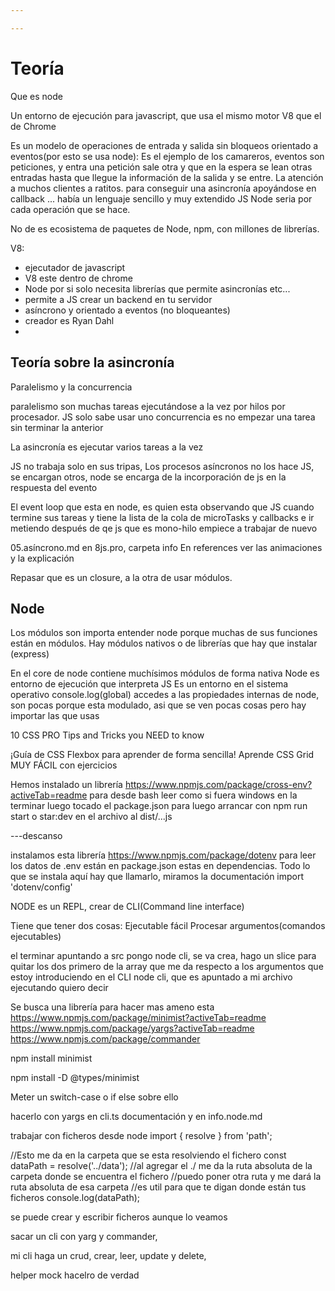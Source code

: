 ```yaml
---

---
```


# Teoría

Que es node

Un entorno de ejecución para javascript, que usa el mismo motor V8 que el de Chrome

Es un modelo de operaciones de entrada y salida sin bloqueos orientado a eventos(por esto se usa node):
Es el ejemplo de los camareros, eventos son peticiones, y entra una petición sale otra y que en la espera se lean otras entradas hasta que llegue la información de la salida y se entre. La atención a muchos clientes a ratitos.
para conseguir una asincronía apoyándose en callback ... había un lenguaje sencillo y muy extendido JS
Node seria por cada operación que se hace.




No de es ecosistema de paquetes de Node, npm, con millones de librerías.

V8:

-   ejecutador de javascript
-   V8 este dentro de chrome
-   Node por si solo necesita librerías que permite asincronías etc...
-   permite a JS crear un backend en tu servidor
-   asíncrono y orientado a eventos (no bloqueantes)
-   creador es Ryan Dahl
-   


## Teoría sobre la asincronía

Paralelismo y la concurrencia

paralelismo son muchas tareas ejecutándose a la vez por hilos por procesador. JS solo sabe usar uno
concurrencia es no empezar una tarea sin terminar la anterior

La asincronía es ejecutar varios tareas a la vez

JS no trabaja solo en sus tripas, Los procesos asíncronos no los hace JS, se encargan otros, node se encarga de la incorporación de js en la respuesta del evento

El event loop que esta en node, es quien esta observando que JS cuando termine sus tareas y tiene la lista de la cola de microTasks y callbacks e ir metiendo después de qe js que es mono-hilo empiece a trabajar de nuevo

05.asíncrono.md en 8js.pro, carpeta info
En references ver las animaciones y la explicación


Repasar que es un closure, a la otra de usar módulos.


## Node

Los módulos son importa entender node porque muchas de sus funciones están en módulos. Hay módulos nativos o de librerías que hay que instalar (express)

En el core de node contiene muchísimos módulos de forma nativa
Node es entorno de ejecución que interpreta JS
Es un entorno en el sistema operativo console.log(global) accedes a las propiedades internas de node, son pocas porque esta modulado, asi que se ven pocas cosas pero hay importar las que usas


10 CSS PRO Tips and Tricks you NEED to know

¡Guía de CSS Flexbox para aprender de forma sencilla!
Aprende CSS Grid MUY FÁCIL con ejercicios


Hemos instalado un librería https://www.npmjs.com/package/cross-env?activeTab=readme
para desde bash leer como si fuera windows en la terminar
luego tocado el package.json para luego arrancar con npm run start o star:dev en el archivo al dist/...js

---descanso

instalamos esta librería <https://www.npmjs.com/package/dotenv> para leer los datos de .env están en package.json estas en dependencias.
Todo lo que se instala aquí hay que llamarlo, miramos la documentación 
import 'dotenv/config'

NODE es un REPL, 
crear de CLI(Command line interface)

Tiene que tener dos cosas:
Ejecutable fácil
Procesar argumentos(comandos ejecutables)

el terminar apuntando a src pongo node cli, se va crea, hago un slice para quitar los dos primero de la array que me da respecto a los argumentos que estoy introduciendo en el CLI
node cli, que es apuntado a mi archivo ejecutando quiero decir

Se busca una librería para hacer mas ameno esta
https://www.npmjs.com/package/minimist?activeTab=readme
https://www.npmjs.com/package/yargs?activeTab=readme
https://www.npmjs.com/package/commander

npm install minimist

npm install -D @types/minimist

Meter un switch-case o if else sobre ello

hacerlo con yargs en cli.ts
documentación  y en info.node.md


trabajar con ficheros desde node
import { resolve } from 'path';


//Esto me da en la carpeta que se esta resolviendo el fichero
const dataPath = resolve('../data');
//al agregar el ./ me da la ruta absoluta de la carpeta donde se encuentra el fichero
//puedo poner otra ruta y me dará la ruta absoluta de esa carpeta
//es util para que te digan donde están tus ficheros
console.log(dataPath);

se puede crear y escribir ficheros aunque lo veamos

sacar un cli con yarg y commander,

mi cli haga un crud, crear, leer, update y delete,

helper mock hacelro de verdad

